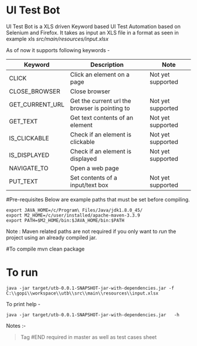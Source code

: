 # UI Test Bot

UI Test Bot is a XLS driven Keyword based UI Test Automation based on Selenium and Firefox. It takes as input an XLS file in a format as seen in example xls _src/main/resources/input.xlsx_


As of now it supports following keywords -

| Keyword         | Description   | Note   |
| --------------- | ------------- | ------------- |
| CLICK           | Click an element on a page | Not yet supported  |
| CLOSE_BROWSER   | Close browser | |
| GET_CURRENT_URL | Get the current url the browser is pointing to | Not yet supported |
| GET_TEXT        | Get text contents of an element | Not yet supported |
| IS_CLICKABLE    | Check if an element is clickable | Not yet supported |
| IS_DISPLAYED    | Check if an element is displayed | Not yet supported |
| NAVIGATE_TO     | Open a web page| |
| PUT_TEXT        | Set contents of a input/text box | Not yet supported |

#Pre-requisites
Below are example paths that must be set before compiling.

	export JAVA_HOME=/c/Program\ Files/Java/jdk1.8.0_45/
	export M2_HOME=/c/user/installed/apache-maven-3.3.9
	export PATH=$M2_HOME/bin:$JAVA_HOME/bin:$PATH

Note : Maven related paths are not required if you only want to _run_ the project using an already compiled jar.


#To compile
	mvn clean package


# To run
	java -jar target/utb-0.0.1-SNAPSHOT-jar-with-dependencies.jar -f C:\\gopi\\workspace\\utb\\src\\main\\resources\\input.xlsx
	
	
To print help -	

	java -jar target/utb-0.0.1-SNAPSHOT-jar-with-dependencies.jar	-h

Notes :-
	
> Tag #END required in master as well as test cases sheet